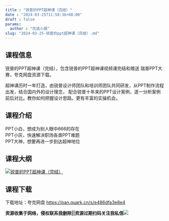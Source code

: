 ```yaml
---
title : "锐普的PPT超神课（完结）"
date : "2024-03-25T11:50:36+08:00"
draft : false
params:
  author : "优选小报"
slug: "2024-03-25-锐普的ppt超神课（完结）.md"
---
```


## 课程信息

锐普的PPT超神课（完结），包含锐普的PPT超神课视频课完结和赠送 瑞普PPT大赛，夸克网盘资源下载。

超神课历时一年打造，由锐普设计师团队和培训师团队共同研发，从PPT制作流程出发，结合国内外的设计理念，
配合锐普十年来的PPT设计案例，逐一分析案例前后对比。教你如何把握设计思路。更有丰富的实操机会。

## 课程介绍

PPT小白，想成为别人眼中666的存在  
PPT小灰，快速解决职场各类PPT难题  
PPT大神，想要再进一步到达超神地位

## 课程大纲

[![锐普的PPT超神课（完结）](//img7-1.zhekoulieshou.com/mmbiz_jpg/iaHBVewvSIbAjcr9g6TlCXSfiaDqkbzuEzfLrEKBWF7o02Kb7rqKic4ia6icqe5NwdK5prcDiaicALCPQdqicAlkaiaTRnQ/0)](//img7-1.zhekoulieshou.com/mmbiz_jpg/iaHBVewvSIbAjcr9g6TlCXSfiaDqkbzuEzfLrEKBWF7o02Kb7rqKic4ia6icqe5NwdK5prcDiaicALCPQdqicAlkaiaTRnQ/0)

## 课程下载

下载地址：夸克网盘 https://pan.quark.cn/s/e486dfa3e8e4

**资源收集于网络，侵权联系我删除||资源过期扫码关注我私信**![](//img7-1.zhekoulieshou.com/mmbiz_jpg/iaHBVewvSIbAjcr9g6TlCXSfiaDqkbzuEzp207hVzPqT4YGQOAazQ1KNHCeACbia5Lzq4Ckwibe48iar1q7lgVP1o3w/640?wx_fmt=jpeg&from=appmsg)


